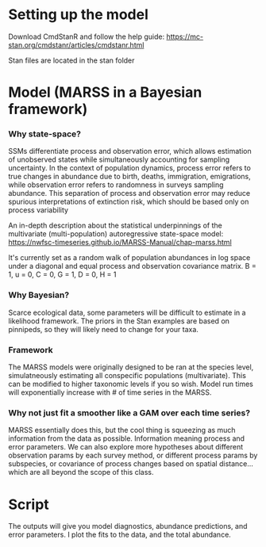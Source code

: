 # Setting up the model
Download CmdStanR and follow the help guide:
https://mc-stan.org/cmdstanr/articles/cmdstanr.html

Stan files are located in the stan folder

# Model (MARSS in a Bayesian framework)
### Why state-space?
SSMs differentiate process and observation error, which allows estimation of unobserved states while simultaneously accounting for sampling uncertainty. In the context of population dynamics, process error refers to true changes in abundance due to birth, deaths, immigration, emigrations, while observation error refers to randomness in surveys sampling abundance. This separation of process and observation error may reduce spurious interpretations of extinction risk, which should be based only on process variability

An in-depth description about the statistical underpinnings of the multivariate (multi-population) autoregressive state-space model:
https://nwfsc-timeseries.github.io/MARSS-Manual/chap-marss.html

It's currently set as a random walk of population abundances in log space under a diagonal and equal process and observation covariance matrix. B = 1, u = 0, C = 0, G = 1, D = 0, H = 1

### Why Bayesian? 
Scarce ecological data, some parameters will be difficult to estimate in a likelihood framework. The priors in the Stan examples are based on pinnipeds, so they will likely need to change for your taxa.

### Framework
The MARSS models were originally designed to be ran at the species level, simulatneously estimating all conspecific populations (multivariate). This can be modified to higher taxonomic levels if you so wish. Model run times will exponentially increase with # of time series in the MARSS.

### Why not just fit a smoother like a GAM over each time series?
MARSS essentially does this, but the cool thing is squeezing as much information from the data as possible. Information meaning process and error parameters. We can also explore more hypotheses about different observation params by each survey method, or different process params by subspecies, or covariance of process changes based on spatial distance... which are all beyond the scope of this class.

# Script 
The outputs will give you model diagnostics, abundance predictions, and error parameters. I plot the fits to the data, and the total abundance. 
